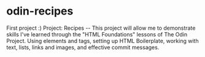 # odin-recipes
First project :)
Project: Recipes -- This project will allow me to demonstrate skills I've learned through the "HTML Foundations" lessons of The Odin Project. Using elements and tags, setting up HTML Boilerplate, working with text, lists, links and images, and effective commit messages.  
